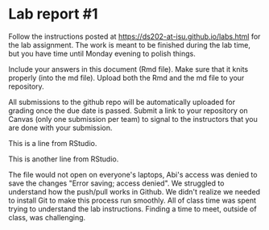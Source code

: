 
<!-- README.md is generated from README.Rmd. Please edit the README.Rmd file -->

# Lab report \#1

Follow the instructions posted at
<https://ds202-at-isu.github.io/labs.html> for the lab assignment. The
work is meant to be finished during the lab time, but you have time
until Monday evening to polish things.

Include your answers in this document (Rmd file). Make sure that it
knits properly (into the md file). Upload both the Rmd and the md file
to your repository.

All submissions to the github repo will be automatically uploaded for
grading once the due date is passed. Submit a link to your repository on
Canvas (only one submission per team) to signal to the instructors that
you are done with your submission.

This is a line from RStudio.

This is another line from RStudio. 

The file would not open on everyone's laptops, Abi's access was denied to save the changes "Error saving; access denied".
We struggled to understand how the push/pull works in Github. 
We didn't realize we needed to install Git to make this process run smoothly. 
All of class time was spent trying to understand the lab instructions. Finding a time to meet, outside of class, was challenging.
